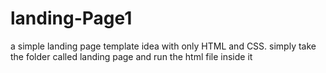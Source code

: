 # landing-Page1
a simple landing page template idea with only HTML and CSS.
simply take the folder called landing page and run the html file inside it
